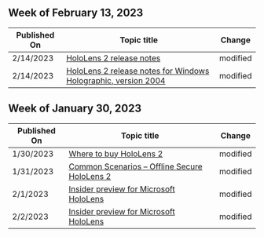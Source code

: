<!-- This file is generated automatically each week. Changes made to this file will be overwritten.-->



## Week of February 13, 2023


| Published On |Topic title | Change |
|------|------------|--------|
| 2/14/2023 | [HoloLens 2 release notes](/hololens/hololens-release-notes) | modified |
| 2/14/2023 | [HoloLens 2 release notes for Windows Holographic, version 2004](/hololens/hololens-release-notes-2004) | modified |


## Week of January 30, 2023


| Published On |Topic title | Change |
|------|------------|--------|
| 1/30/2023 | [Where to buy HoloLens 2](/hololens/hololens2-purchase) | modified |
| 1/31/2023 | [Common Scenarios – Offline Secure HoloLens 2](/hololens/hololens-common-scenarios-offline-secure) | modified |
| 2/1/2023 | [Insider preview for Microsoft HoloLens](/hololens/hololens-insider) | modified |
| 2/2/2023 | [Insider preview for Microsoft HoloLens](/hololens/hololens-insider) | modified |
